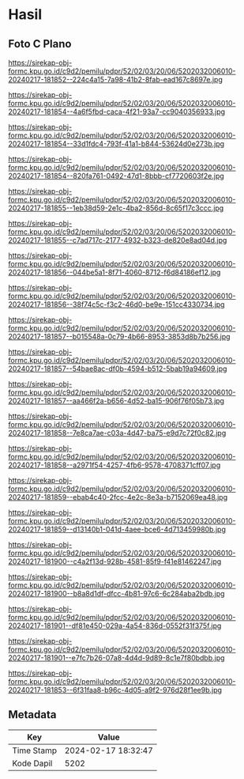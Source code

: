# Hasil

## Foto C Plano

https://sirekap-obj-formc.kpu.go.id/c9d2/pemilu/pdpr/52/02/03/20/06/5202032006010-20240217-181852--224c4a15-7a98-41b2-8fab-ead167c8697e.jpg

https://sirekap-obj-formc.kpu.go.id/c9d2/pemilu/pdpr/52/02/03/20/06/5202032006010-20240217-181854--4a6f5fbd-caca-4f21-93a7-cc9040356933.jpg

https://sirekap-obj-formc.kpu.go.id/c9d2/pemilu/pdpr/52/02/03/20/06/5202032006010-20240217-181854--33d1fdc4-793f-41a1-b844-53624d0e273b.jpg

https://sirekap-obj-formc.kpu.go.id/c9d2/pemilu/pdpr/52/02/03/20/06/5202032006010-20240217-181854--820fa761-0492-47d1-8bbb-cf7720603f2e.jpg

https://sirekap-obj-formc.kpu.go.id/c9d2/pemilu/pdpr/52/02/03/20/06/5202032006010-20240217-181855--1eb38d59-2e1c-4ba2-856d-8c65f17c3ccc.jpg

https://sirekap-obj-formc.kpu.go.id/c9d2/pemilu/pdpr/52/02/03/20/06/5202032006010-20240217-181855--c7ad717c-2177-4932-b323-de820e8ad04d.jpg

https://sirekap-obj-formc.kpu.go.id/c9d2/pemilu/pdpr/52/02/03/20/06/5202032006010-20240217-181856--044be5a1-8f71-4060-8712-f6d84186ef12.jpg

https://sirekap-obj-formc.kpu.go.id/c9d2/pemilu/pdpr/52/02/03/20/06/5202032006010-20240217-181856--38f74c5c-f3c2-46d0-be9e-151cc4330734.jpg

https://sirekap-obj-formc.kpu.go.id/c9d2/pemilu/pdpr/52/02/03/20/06/5202032006010-20240217-181857--b015548a-0c79-4b66-8953-3853d8b7b256.jpg

https://sirekap-obj-formc.kpu.go.id/c9d2/pemilu/pdpr/52/02/03/20/06/5202032006010-20240217-181857--54bae8ac-df0b-4594-b512-5bab19a94609.jpg

https://sirekap-obj-formc.kpu.go.id/c9d2/pemilu/pdpr/52/02/03/20/06/5202032006010-20240217-181857--aa466f2a-b656-4d52-ba15-906f76f05b73.jpg

https://sirekap-obj-formc.kpu.go.id/c9d2/pemilu/pdpr/52/02/03/20/06/5202032006010-20240217-181858--7e8ca7ae-c03a-4d47-ba75-e9d7c72f0c82.jpg

https://sirekap-obj-formc.kpu.go.id/c9d2/pemilu/pdpr/52/02/03/20/06/5202032006010-20240217-181858--a2971f54-4257-4fb6-9578-4708371cff07.jpg

https://sirekap-obj-formc.kpu.go.id/c9d2/pemilu/pdpr/52/02/03/20/06/5202032006010-20240217-181859--ebab4c40-2fcc-4e2c-8e3a-b7152069ea48.jpg

https://sirekap-obj-formc.kpu.go.id/c9d2/pemilu/pdpr/52/02/03/20/06/5202032006010-20240217-181859--d13140b1-041d-4aee-bce6-4d713459980b.jpg

https://sirekap-obj-formc.kpu.go.id/c9d2/pemilu/pdpr/52/02/03/20/06/5202032006010-20240217-181900--c4a2f13d-928b-4581-85f9-f41e81462247.jpg

https://sirekap-obj-formc.kpu.go.id/c9d2/pemilu/pdpr/52/02/03/20/06/5202032006010-20240217-181900--b8a8d1df-dfcc-4b81-97c6-6c284aba2bdb.jpg

https://sirekap-obj-formc.kpu.go.id/c9d2/pemilu/pdpr/52/02/03/20/06/5202032006010-20240217-181901--df81e450-029a-4a54-836d-0552f31f375f.jpg

https://sirekap-obj-formc.kpu.go.id/c9d2/pemilu/pdpr/52/02/03/20/06/5202032006010-20240217-181901--e7fc7b26-07a8-4d4d-9d89-8c1e7f80bdbb.jpg

https://sirekap-obj-formc.kpu.go.id/c9d2/pemilu/pdpr/52/02/03/20/06/5202032006010-20240217-181853--6f31faa8-b96c-4d05-a9f2-976d28f1ee9b.jpg


## Metadata

| Key        | Value               |
| ---------- | ------------------- |
| Time Stamp | 2024-02-17 18:32:47 |
| Kode Dapil | 5202                |



